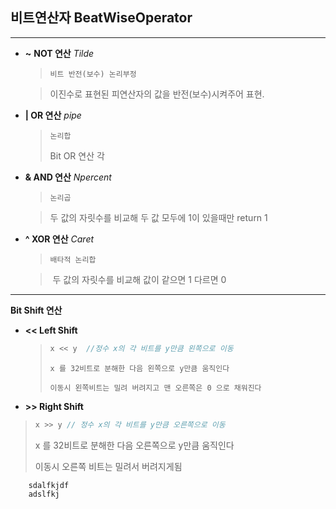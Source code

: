 ## 비트연산자 BeatWiseOperator

---

* **~**  **NOT 연산** *Tilde*

  > `비트 반전(보수) 논리부정 `

  > 이진수로 표현된 피연산자의 값을 반전(보수)시켜주어 표현.

* **| OR 연산** *pipe*

  >`논리합`
  >
  >Bit OR 연산 각

* **& AND 연산** *Npercent* 

  >`논리곱`

  > 두 값의 자릿수를 비교해 두 값 모두에 1이 있을때만 return 1

* **^ XOR 연산** *Caret*

  > `배타적 논리합`

  > ​	두 값의 자릿수를 비교해 값이 같으면 1 다르면 0

---

**Bit Shift 연산**

* **<< Left Shift**

  > ````java
  > x << y  //정수 x의 각 비트를 y만큼 왼쪽으로 이동
  > ````
  >
  >  `x 를 32비트로 분해한 다음 왼쪽으로 y만큼 움직인다`
  >
  > `이동시 왼쪽비트는 밀려 버려지고 맨 오른쪽은 0 으로 채워진다`

* **>> Right Shift**

> ```java
> x >> y // 정수 x의 각 비트를 y만큼 오른쪽으로 이동
> ```
>
> x 를 32비트로 분해한 다음 오른쪽으로 y만큼 움직인다
>
> 이동시 오른쪽 비트는 밀려서 버려지게됨

```
	sdalfkjdf
	adslfkj
	
```



